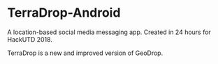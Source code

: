 # TerraDrop-Android
A location-based social media messaging app. Created in 24 hours for HackUTD 2018.

TerraDrop is a new and improved version of GeoDrop.
